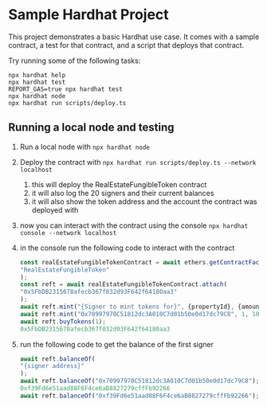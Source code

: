 # Sample Hardhat Project

This project demonstrates a basic Hardhat use case. It comes with a sample contract, a test for that contract, and a script that deploys that contract.

Try running some of the following tasks:

```shell
npx hardhat help
npx hardhat test
REPORT_GAS=true npx hardhat test
npx hardhat node
npx hardhat run scripts/deploy.ts
```


## Running a local node and testing

1. Run a local node with `npx hardhat node`
2. Deploy the contract with `npx hardhat run scripts/deploy.ts --network localhost`
   1. this will deploy the RealEstateFungibleToken contract
   2. it will also log the 20 signers and their current balances
   3. it will also show the token address and the account the contract was deployed with
3. now you can interact with the contract using the console `npx hardhat console --network localhost`
4. in the console run the following code to interact with the contract

    ```javascript
    const realEstateFungibleTokenContract = await ethers.getContractFactory(
    "RealEstateFungibleToken"
    );
    const reft = await realEstateFungibleTokenContract.attach(
    "0x5FbDB2315678afecb367f032d93F642f64180aa3"
    );
    await reft.mint("{Signer to mint tokens for}", {propertyId}, {amount of tokens to mint}, {price per token}, "{metadata uri / url for the property}");
    await reft.mint("0x70997970C51812dc3A010C7d01b50e0d17dc79C8", 1, 100, 2, "{metadata uri / url for the property}");
    await reft.buyTokens(1);
    0x5FbDB2315678afecb367f032d93F642f64180aa3
    ```

5. run the following code to get the balance of the first signer

    ```javascript
    await reft.balanceOf(
    "{signer address}"
    );
    await reft.balanceOf("0x70997970C51812dc3A010C7d01b50e0d17dc79C8");
    0xf39Fd6e51aad88F6F4ce6aB8827279cffFb92266
    await reft.balanceOf("0xf39Fd6e51aad88F6F4ce6aB8827279cffFb92266");
    ```
